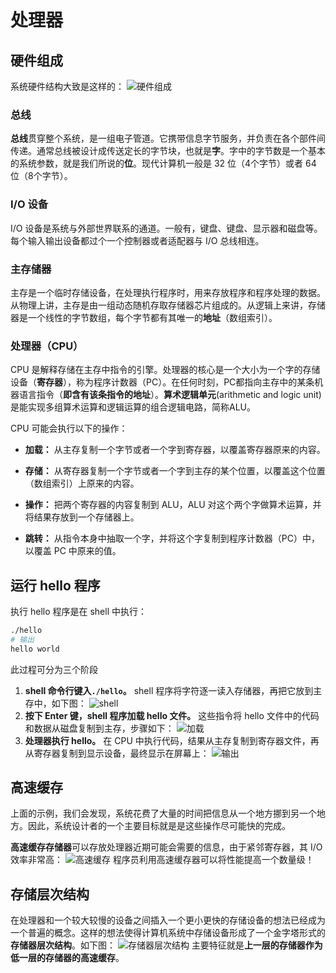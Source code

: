 # 处理器

## 硬件组成

系统硬件结构大致是这样的：
![硬件组成](https://suxue-1258707934.cos.ap-beijing.myqcloud.com/1556373854(1).png)

### 总线

**总线**贯穿整个系统，是一组电子管道。它携带信息字节服务，并负责在各个部件间传递。通常总线被设计成传送定长的字节块，也就是**字**。字中的字节数是一个基本的系统参数，就是我们所说的**位**。现代计算机一般是 32 位（4个字节）或者 64 位（8个字节）。

### I/O 设备

I/O 设备是系统与外部世界联系的通道。一般有，键盘、键盘、显示器和磁盘等。每个输入输出设备都过个一个控制器或者适配器与 I/O 总线相连。

### 主存储器

主存是一个临时存储设备，在处理执行程序时，用来存放程序和程序处理的数据。从物理上讲，主存是由一组动态随机存取存储器芯片组成的。从逻辑上来讲，存储器是一个线性的字节数组，每个字节都有其唯一的**地址**（数组索引）。

### 处理器（CPU）

CPU 是解释存储在主存中指令的引擎。处理器的核心是一个大小为一个字的存储设备（**寄存器**），称为程序计数器（PC）。在任何时刻，PC都指向主存中的某条机器语言指令（**即含有该条指令的地址**）。**算术逻辑单元**(arithmetic and logic unit) 是能实现多组算术运算和逻辑运算的组合逻辑电路，简称ALU。  

CPU 可能会执行以下的操作：

- **加载：** 从主存复制一个字节或者一个字到寄存器，以覆盖寄存器原来的内容。

- **存储：** 从寄存器复制一个字节或者一个字到主存的某个位置，以覆盖这个位置（数组索引）上原来的内容。

- **操作：** 把两个寄存器的内容复制到 ALU，ALU 对这个两个字做算术运算，并将结果存放到一个存储器上。

- **跳转：** 从指令本身中抽取一个字，并将这个字复制到程序计数器（PC）中，以覆盖 PC 中原来的值。

## 运行 hello 程序

执行 hello 程序是在 shell 中执行：

```sh
./hello
# 输出
hello world
```

此过程可分为三个阶段

1. **shell 命令行键入`./hello`。** shell 程序将字符逐一读入存储器，再把它放到主存中，如下图：
![shell](https://suxue-1258707934.cos.ap-beijing.myqcloud.com/1556374421(1).png)
2. **按下 Enter 键，shell 程序加载 hello 文件。** 这些指令将 hello 文件中的代码和数据从磁盘复制到主存，步骤如下：
![加载](https://suxue-1258707934.cos.ap-beijing.myqcloud.com/1556375086.png)
3. **处理器执行 hello。** 在 CPU 中执行代码，结果从主存复制到寄存器文件，再从寄存器复制到显示设备，最终显示在屏幕上：
![输出](https://suxue-1258707934.cos.ap-beijing.myqcloud.com/1556419834(1).png)

## 高速缓存

上面的示例，我们会发现，系统花费了大量的时间把信息从一个地方挪到另一个地方。因此，系统设计者的一个主要目标就是是这些操作尽可能快的完成。  

**高速缓存存储器**可以存放处理器近期可能会需要的信息，由于紧邻寄存器，其 I/O 效率非常高：
![高速缓存](https://suxue-1258707934.cos.ap-beijing.myqcloud.com/1556420360(1).png)
程序员利用高速缓存器可以将性能提高一个数量级！

## 存储层次结构

在处理器和一个较大较慢的设备之间插入一个更小更快的存储设备的想法已经成为一个普遍的概念。这样的想法使得计算机系统中存储设备形成了一个金字塔形式的**存储器层次结构**。如下图：
![存储器层次结构](https://suxue-1258707934.cos.ap-beijing.myqcloud.com/1556420655(1).png)
主要特征就是**上一层的存储器作为低一层的存储器的高速缓存**。